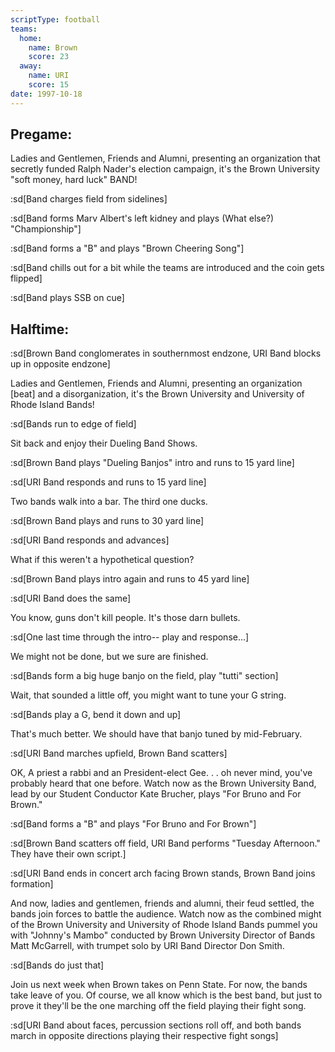 ```yaml
---
scriptType: football
teams:
  home:
    name: Brown
    score: 23
  away:
    name: URI
    score: 15
date: 1997-10-18
---
```


## Pregame:

Ladies and Gentlemen, Friends and Alumni, presenting an organization that secretly funded Ralph Nader's election campaign, it's the Brown University "soft money, hard luck" BAND!

:sd[Band charges field from sidelines]

:sd[Band forms Marv Albert's left kidney and plays (What else?) "Championship"]

:sd[Band forms a "B" and plays "Brown Cheering Song"]

:sd[Band chills out for a bit while the teams are introduced and the coin gets flipped]

:sd[Band plays SSB on cue]

## Halftime:

:sd[Brown Band conglomerates in southernmost endzone, URI Band blocks up in opposite endzone]

Ladies and Gentlemen, Friends and Alumni, presenting an organization [beat] and a disorganization, it's the Brown University and University of Rhode Island Bands!

:sd[Bands run to edge of field]

Sit back and enjoy their Dueling Band Shows.

:sd[Brown Band plays "Dueling Banjos" intro and runs to 15 yard line]

:sd[URI Band responds and runs to 15 yard line]

Two bands walk into a bar. The third one ducks.

:sd[Brown Band plays and runs to 30 yard line]

:sd[URI Band responds and advances]

What if this weren't a hypothetical question?

:sd[Brown Band plays intro again and runs to 45 yard line]

:sd[URI Band does the same]

You know, guns don't kill people. It's those darn bullets.

:sd[One last time through the intro-- play and response...]

We might not be done, but we sure are finished.

:sd[Bands form a big huge banjo on the field, play "tutti" section]

Wait, that sounded a little off, you might want to tune your G string.

:sd[Bands play a G, bend it down and up]

That's much better. We should have that banjo tuned by mid-February.

:sd[URI Band marches upfield, Brown Band scatters]

OK, A priest a rabbi and an President-elect Gee. . . oh never mind, you've probably heard that one before. Watch now as the Brown University Band, lead by our Student Conductor Kate Brucher, plays "For Bruno and For Brown."

:sd[Band forms a "B" and plays "For Bruno and For Brown"]

:sd[Brown Band scatters off field, URI Band performs "Tuesday Afternoon." They have their own script.]

:sd[URI Band ends in concert arch facing Brown stands, Brown Band joins formation]

And now, ladies and gentlemen, friends and alumni, their feud settled, the bands join forces to battle the audience. Watch now as the combined might of the Brown University and University of Rhode Island Bands pummel you with "Johnny's Mambo" conducted by Brown University Director of Bands Matt McGarrell, with trumpet solo by URI Band Director Don Smith.

:sd[Bands do just that]

Join us next week when Brown takes on Penn State. For now, the bands take leave of you. Of course, we all know which is the best band, but just to prove it they'll be the one marching off the field playing their fight song.

:sd[URI Band about faces, percussion sections roll off, and both bands march in opposite directions playing their respective fight songs]
